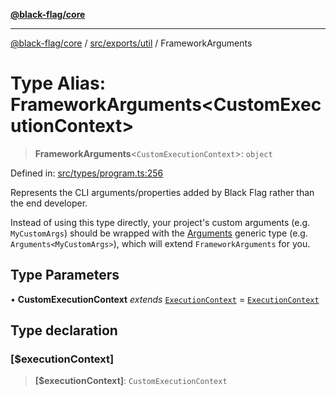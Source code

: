 [**@black-flag/core**](../../../../README.md)

***

[@black-flag/core](../../../../README.md) / [src/exports/util](../README.md) / FrameworkArguments

# Type Alias: FrameworkArguments\<CustomExecutionContext\>

> **FrameworkArguments**\<`CustomExecutionContext`\>: `object`

Defined in: [src/types/program.ts:256](https://github.com/Xunnamius/black-flag/blob/e6eca023803f0a1815dfc34f6bdb68feb61e8119/src/types/program.ts#L256)

Represents the CLI arguments/properties added by Black Flag rather than the
end developer.

Instead of using this type directly, your project's custom arguments (e.g.
`MyCustomArgs`) should be wrapped with the [Arguments](../../type-aliases/Arguments.md) generic type
(e.g. `Arguments<MyCustomArgs>`), which will extend `FrameworkArguments` for
you.

## Type Parameters

• **CustomExecutionContext** *extends* [`ExecutionContext`](ExecutionContext.md) = [`ExecutionContext`](ExecutionContext.md)

## Type declaration

### \[$executionContext\]

> **\[$executionContext\]**: `CustomExecutionContext`
